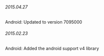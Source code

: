 

###### 2015.04.27

Android: Updated to version 7095000


###### 2015.02.23

Android: Added the android support v4 library
